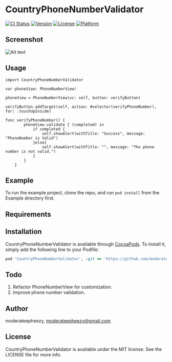 # CountryPhoneNumberValidator

[![CI Status](http://img.shields.io/travis/moderateepheezy/CountryPhoneNumberValidator.svg?style=flat)](https://travis-ci.org/moderateepheezy/CountryPhoneNumberValidator)
[![Version](https://img.shields.io/cocoapods/v/CountryPhoneNumberValidator.svg?style=flat)](http://cocoapods.org/pods/CountryPhoneNumberValidator)
[![License](https://img.shields.io/cocoapods/l/CountryPhoneNumberValidator.svg?style=flat)](http://cocoapods.org/pods/CountryPhoneNumberValidator)
[![Platform](https://img.shields.io/cocoapods/p/CountryPhoneNumberValidator.svg?style=flat)](http://cocoapods.org/pods/CountryPhoneNumberValidator)

## Screenshot
![Alt text](https://user-images.githubusercontent.com/4386218/33623765-5e8e72d6-d9f2-11e7-851b-f0275fd1d4e1.gif "Main Screen")

## Usage
```
import CountryPhoneNumberValidator

var phoneView: PhoneNumberView!

phoneView = PhoneNumberView(vc: self, button: verifyButton)

verifyButton.addTarget(self, action: #selector(verifyPhoneNumber), for: .touchUpInside)

func verifyPhoneNumber() {
        phoneView.validate { (completed) in
            if completed {
                self.showAlert(withTitle: "Success", message: "PhoneNumber is Valid")
            }else{
                self.showAlert(withTitle: "", message: "The phone number is not valid.")
            }
        }
    }
```



## Example

To run the example project, clone the repo, and run `pod install` from the Example directory first.

## Requirements

## Installation

CountryPhoneNumberValidator is available through [CocoaPods](http://cocoapods.org). To install
it, simply add the following line to your Podfile:

```ruby
pod 'CountryPhoneNumberValidator', :git => 'https://github.com/moderateepheezy/CountryPhoneNumberValidator', :branch => 'master'
```

## Todo
1. Refactor PhoneNumberView for customization.
2. Improve phone number validation.

## Author

moderateepheezy, moderateepheezy@gmail.com

## License

CountryPhoneNumberValidator is available under the MIT license. See the LICENSE file for more info.
